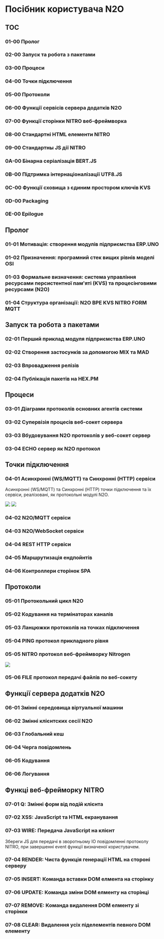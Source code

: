 # Посібник користувача N2O

## TOC

### 01-00 Пролог
### 02-00 Запуск та робота з пакетами
### 03-00 Процеси
### 04-00 Точки підключення
### 05-00 Протоколи
### 06-00 Функції сервісів сервера додатків N2O
### 07-00 Функції сторінки NITRO веб-фреймворка
### 08-00 Стандартні HTML елементи NITRO
### 09-00 Стандартны JS дії NITRO
### 0A-00 Бінарна серіалізація BERT.JS
### 0B-00 Підтримка інтернаціоналізації UTF8.JS
### 0C-00 Функції сховища з єдиним простором ключів KVS
### 0D-00 Packaging
### 0E-00 Epilogue

## Пролог

### 01-01 Мотивація: створення модулів підприємства ERP.UNO
### 01-02 Призначення: програмний стек вищих рівнів моделі OSI
### 01-03 Формальне визначення: система управління ресурсами персистентної пам'яті (KVS) та процесінговими ресурсами (N2O)
### 01-04 Структура організації: N2O BPE KVS NITRO FORM MQTT

## Запуск та робота з пакетами

### 02-01 Перший приклад модуля підприємства ERP.UNO
### 02-02 Створення застосунків за допомогою MIX та MAD
### 02-03 Впровадження релізів
### 02-04 Публікація пакетів на HEX.PM

## Процеси

### 03-01 Діаграми протоколів основних агентів системи
### 03-02 Супервізія процесів веб-сокет сервера
### 03-03 Вбудовування N2O протоколів у веб-сокет сервер
### 03-04 ECHO сервер як N2O протокол

## Точки підключення

### 04-01 Асинхронні (WS/MQTT) та Синхронні (HTTP) сервіси

Асинхронні (WS/MQTT) та Синхронні (HTTP) точки підключення
та їх сервіси, реалізовані, як протокольні модулі N2O.

<img src="images/mqtt.n2o.png"/>
<img src="images/ws.n2o.png"/>

### 04-02 N2O/MQTT сервіси
### 04-03 N2O/WebSocket сервіси
### 04-04 REST HTTP сервіси
### 04-05 Маршрутизація ендпойнтів
### 04-06 Контроллери сторінок SPA

## Протоколи

### 05-01 Протокольний цикл N2O
### 05-02 Кодування на термінаторах каналів
### 05-03 Ланцюжки протоколів на точках підключення
### 05-04 PING протокол прикладного рівня
### 05-05 NITRO протокол веб-фреймворку Nitrogen

<img src="images/nitro.png"/>

### 05-06 FILE протокол передачі файлів по веб-сокету

## Функції сервера додатків N2O

### 06-01 Змінні середовища віртуальної машини
### 06-02 Змінні клієнтских сесії N2O
### 06-03 Глобальний кеш
### 06-04 Черга повідомлень
### 06-05 Кодування
### 06-06 Логування

## Функці веб-фрейморку NITRO

### 07-01 Q: Змінні форм від подій клієнта
### 07-02 XSS: JavaScript та HTML екранування
### 07-03 WIRE: Передача JavaScript на клієнт

Збереги JS для передачі в зворотньому IO повідомленні протоколу NITRO,
при завершенні event функції визначеної користувачем.

### 07-04 RENDER: Чиста функція генерації HTML на стороні серверу
### 07-05 INSERT: Команда вставки DOM елмента на сторінку
### 07-06 UPDATE: Команда зміни DOM елменту на сторінці
### 07-07 REMOVE: Команда видалення DOM елменту зі сторінки
### 07-08 CLEAR: Видалення усіх піделементів певного DOM елементу

